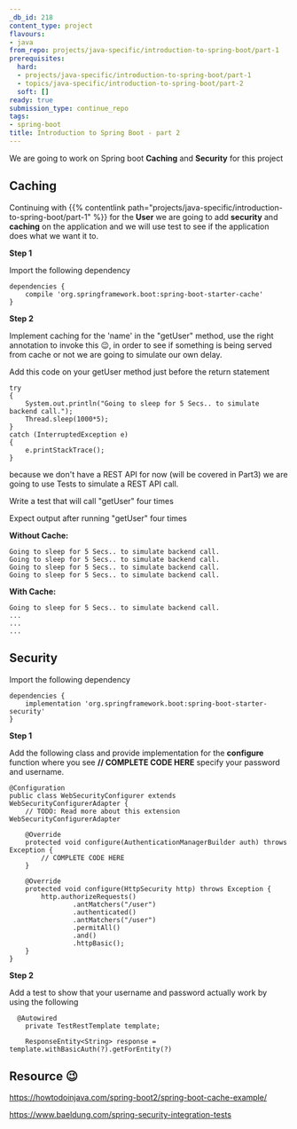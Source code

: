 ```yaml
---
_db_id: 218
content_type: project
flavours:
- java
from_repo: projects/java-specific/introduction-to-spring-boot/part-1
prerequisites:
  hard:
  - projects/java-specific/introduction-to-spring-boot/part-1
  - topics/java-specific/introduction-to-spring-boot/part-2
  soft: []
ready: true
submission_type: continue_repo
tags:
- spring-boot
title: Introduction to Spring Boot - part 2
---
```


We are going to work on Spring boot **Caching** and **Security** for this project

## Caching

Continuing with {{% contentlink path="projects/java-specific/introduction-to-spring-boot/part-1" %}} for the **User** we are going to add **security** and **caching** on the application and we will use test to see if the application does what we want it to.

**Step 1**

Import the following dependency

```
dependencies {
    compile 'org.springframework.boot:spring-boot-starter-cache'
}
```

**Step 2**

Implement caching for the 'name' in the "getUser" method, use the right annotation to invoke this 😉, in order to see if something is being served from cache or not we are going to simulate our own delay.

Add this code on your getUser method just before the return statement

```
try
{
    System.out.println("Going to sleep for 5 Secs.. to simulate backend call.");
    Thread.sleep(1000*5);
}
catch (InterruptedException e)
{
    e.printStackTrace();
}
```

because we don't have a REST API for now (will be covered in Part3) we are going to use Tests to simulate a REST API call.

Write a test that will call "getUser" four times

Expect output after running "getUser" four times

**Without Cache:**

```
Going to sleep for 5 Secs.. to simulate backend call.
Going to sleep for 5 Secs.. to simulate backend call.
Going to sleep for 5 Secs.. to simulate backend call.
Going to sleep for 5 Secs.. to simulate backend call.

```

**With Cache:**

```
Going to sleep for 5 Secs.. to simulate backend call.
...
...
...

```

## Security

Import the following dependency

```
dependencies {
    implementation 'org.springframework.boot:spring-boot-starter-security'
}
```

**Step 1**

Add the following class and provide implementation for the **configure** function where you see **// COMPLETE CODE HERE** specify your password and username.

```
@Configuration
public class WebSecurityConfigurer extends WebSecurityConfigurerAdapter {
    // TODO: Read more about this extension WebSecurityConfigurerAdapter

    @Override
    protected void configure(AuthenticationManagerBuilder auth) throws Exception {
        // COMPLETE CODE HERE
    }

    @Override
    protected void configure(HttpSecurity http) throws Exception {
        http.authorizeRequests()
                .antMatchers("/user")
                .authenticated()
                .antMatchers("/user")
                .permitAll()
                .and()
                .httpBasic();
    }
}

```

**Step 2**

Add a test to show that your username and password actually work by using the following

```
  @Autowired
    private TestRestTemplate template;

    ResponseEntity<String> response = template.withBasicAuth(?).getForEntity(?)
```

## Resource 😉

https://howtodoinjava.com/spring-boot2/spring-boot-cache-example/

https://www.baeldung.com/spring-security-integration-tests